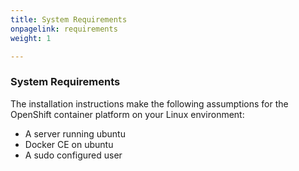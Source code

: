 ```yaml
---
title: System Requirements
onpagelink: requirements
weight: 1

---
```



### **System Requirements**

The installation instructions make the following assumptions for the OpenShift container platform on your Linux environment:

*   A server running ubuntu
*   Docker CE on ubuntu
*   A sudo configured user
 